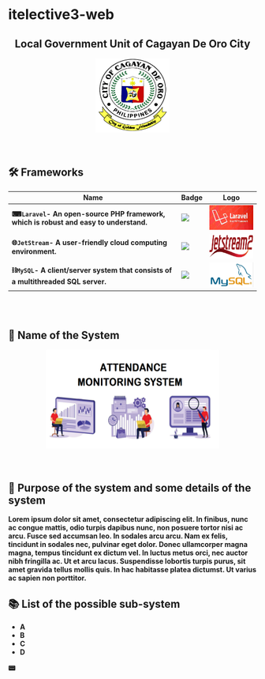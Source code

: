 # itelective3-web

<h2 align="center"> <b>
Local Government Unit of Cagayan De Oro City
</h2>

<div align="center">
  <img width="150" height="150" src="Logo.png">
</div><br><br>
  
  
  
## 🛠 Frameworks
| Name         | Badge                                                                                                       | Logo           | 
| ------------- | ------------- | ------------- | 
| ⌨`Laravel`- An open-source PHP framework, which is robust and easy to understand.       | <img src="https://img.shields.io/badge/Laravel-FF2D20?style=for-the-badge&logo=laravel&logoColor=white"/>  | <img width="150" height="50" src="Laravel.png">  |
| 🌐`JetStream`- A user-friendly cloud computing environment.     | <img src="https://img.shields.io/badge/hex-docs-lightgreen.svg"/>  | <img width="150" height="50" src="JStream2.png">  |
| ⛓️`MySQL`- A client/server system that consists of a multithreaded SQL server.         | <img src="https://img.shields.io/badge/MySQL-005C84?style=for-the-badge&logo=mysql&logoColor=white"/>  | <img width="150" height="50" src="MySQLo.png">  | 
  
  <p><br><br></p>

## 👾  Name of the System

<div align="center">
  <img width="350" height="200" src="System%20Name.png">
</div><br><br>

  
  ## 📱 Purpose of the system and some details of the system
  Lorem ipsum dolor sit amet, consectetur adipiscing elit. In finibus, nunc ac congue mattis, odio turpis dapibus nunc, non posuere tortor nisi ac arcu. Fusce sed accumsan leo. In sodales arcu arcu. Nam ex felis, tincidunt in sodales nec, pulvinar eget dolor. Donec ullamcorper magna magna, tempus tincidunt ex dictum vel. In luctus metus orci, nec auctor nibh fringilla ac. Ut et arcu lacus. Suspendisse lobortis turpis purus, sit amet gravida tellus mollis quis. In hac habitasse platea dictumst. Ut varius ac sapien non porttitor.
  
   ## 📚  List of the possible sub-system
  - A
  - B
  - C
  - D
  
📟
